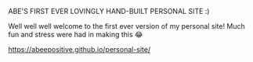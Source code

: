 ABE'S FIRST EVER LOVINGLY HAND-BUILT PERSONAL SITE :)

Well well well welcome to the first ever version of my personal site! Much fun and stress were had in making this 😂

https://abeepositive.github.io/personal-site/
